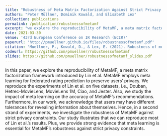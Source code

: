 ```yaml
---
title: "Robustness of Meta Matrix Factorization Against Strict Privacy Constraints"
authors: "Peter Müllner, Dominik Kowald, and Elisabeth Lex"
collection: publications
permalink: /publication/robustnessofmetamf
excerpt: "we explore the reproducibility of MetaMF, a meta matrix factorization framework introduced by Lin et al and study the impact of meta learning on the accuracy of MetaMF’s recommendations. Also, we investigate the robustness of MetaMF against strict privacy constraints, i.e., how much data a user is willing to share with the recommender system. Our study illustrates that we can reproduce most of Lin et al.’s results. Plus, meta learning is essential for MetaMF’s robustness against strict privacy constraints."
date: 2021-03-30
venue: '43rd European Conference on IR Research (ECIR)'
paperurl: 'http://pmuellner.github.io/files/robustnessofmetamf.pdf'
citation: 'Muellner, P., Kowald, D., & Lex, E. (2021). Robustness of meta matrix factorization against strict privacy constraints. In Advances in Information Retrieval: 43rd European Conference on IR Research, ECIR 2021, Virtual Event, March 28–April 1, 2021, Proceedings, Part II 43 (pp. 107-119). Springer International Publishing.'
codeurl: https://github.com/pmuellner/robustnessofmetamf
slides: https://github.com/pmuellner/robustnessofmetamf_slides.pdf
---
```


In this paper, we explore the reproducibility of MetaMF, a meta matrix factorization framework introduced by Lin et al. MetaMF employs meta learning for federated rating prediction to preserve users’ privacy. We reproduce the experiments of Lin et al. on five datasets, i.e., Douban, Hetrec-MovieLens, MovieLens 1M, Ciao, and Jester. Also, we study the impact of meta learning on the accuracy of MetaMF’s recommendations. Furthermore, in our work, we acknowledge that users may have different tolerances for revealing information about themselves. Hence, in a second strand of experiments, we investigate the robustness of MetaMF against strict privacy constraints. Our study illustrates that we can reproduce most of Lin et al.’s results. Plus, we provide strong evidence that meta learning is essential for MetaMF’s robustness against strict privacy constraints.
